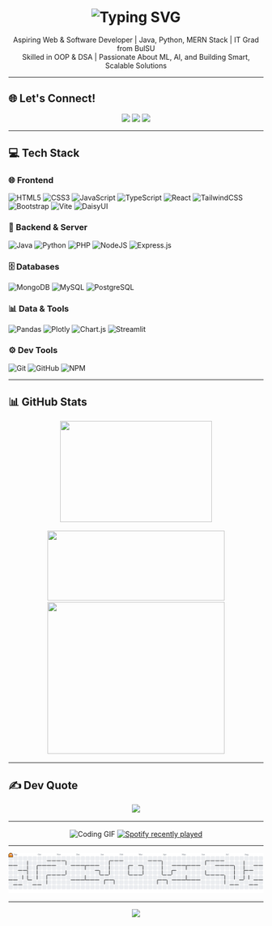 <h1 align="center">
  <img src="https://readme-typing-svg.demolab.com?font=Fira+Code&weight=500&size=24&duration=4000&pause=1000&center=true&vCenter=true&width=650&lines=Building+the+Future+One+Commit+at+a+Time" alt="Typing SVG" />
</h1>


<p align="center">
  Aspiring Web & Software Developer | Java, Python, MERN Stack | IT Grad from BulSU <br/>
  Skilled in OOP & DSA | Passionate About ML, AI, and Building Smart, Scalable Solutions
</p>

---

## 🌐 Let's Connect!

<p align="center">
  <a href="https://www.facebook.com/gregclarence.zausa"><img src="https://img.shields.io/badge/Facebook-%231877F2.svg?logo=Facebook&logoColor=white&style=for-the-badge" /></a>
  <a href="https://instagram.com/gczxc_"><img src="https://img.shields.io/badge/Instagram-%23E4405F.svg?logo=Instagram&logoColor=white&style=for-the-badge" /></a>
  <a href="https://www.linkedin.com/in/greg-clarence-zausa-a8babb293/"><img src="https://img.shields.io/badge/LinkedIn-%230077B5.svg?logo=linkedin&logoColor=white&style=for-the-badge" /></a>
</p>

---

## 💻 Tech Stack

### 🌐 Frontend
![HTML5](https://img.shields.io/badge/html5-%23E34F26.svg?style=for-the-badge&logo=html5&logoColor=white)
![CSS3](https://img.shields.io/badge/css3-%231572B6.svg?style=for-the-badge&logo=css3&logoColor=white)
![JavaScript](https://img.shields.io/badge/javascript-%23323330.svg?style=for-the-badge&logo=javascript&logoColor=%23F7DF1E)
![TypeScript](https://img.shields.io/badge/typescript-%23007ACC.svg?style=for-the-badge&logo=typescript&logoColor=white)
![React](https://img.shields.io/badge/react-%2320232a.svg?style=for-the-badge&logo=react&logoColor=%2361DAFB)
![TailwindCSS](https://img.shields.io/badge/tailwindcss-%2338B2AC.svg?style=for-the-badge&logo=tailwind-css&logoColor=white)
![Bootstrap](https://img.shields.io/badge/bootstrap-%238511FA.svg?style=for-the-badge&logo=bootstrap&logoColor=white)
![Vite](https://img.shields.io/badge/vite-%23646CFF.svg?style=for-the-badge&logo=vite&logoColor=white)
![DaisyUI](https://img.shields.io/badge/daisyui-5A0EF8?style=for-the-badge&logo=daisyui&logoColor=white)

### 🧠 Backend & Server
![Java](https://img.shields.io/badge/java-%23ED8B00.svg?style=for-the-badge&logo=openjdk&logoColor=white)
![Python](https://img.shields.io/badge/python-3670A0?style=for-the-badge&logo=python&logoColor=ffdd54)
![PHP](https://img.shields.io/badge/php-%23777BB4.svg?style=for-the-badge&logo=php&logoColor=white)
![NodeJS](https://img.shields.io/badge/node.js-6DA55F?style=for-the-badge&logo=node.js&logoColor=white)
![Express.js](https://img.shields.io/badge/express.js-%23404d59.svg?style=for-the-badge&logo=express&logoColor=%2361DAFB)

### 🗄️ Databases
![MongoDB](https://img.shields.io/badge/MongoDB-%234ea94b.svg?style=for-the-badge&logo=mongodb&logoColor=white)
![MySQL](https://img.shields.io/badge/mysql-4479A1.svg?style=for-the-badge&logo=mysql&logoColor=white)
![PostgreSQL](https://img.shields.io/badge/postgres-%23316192.svg?style=for-the-badge&logo=postgresql&logoColor=white)

### 📊 Data & Tools
![Pandas](https://img.shields.io/badge/pandas-%23150458.svg?style=for-the-badge&logo=pandas&logoColor=white)
![Plotly](https://img.shields.io/badge/Plotly-%233F4F75.svg?style=for-the-badge&logo=plotly&logoColor=white)
![Chart.js](https://img.shields.io/badge/chart.js-F5788D.svg?style=for-the-badge&logo=chart.js&logoColor=white)
![Streamlit](https://img.shields.io/badge/Streamlit-%23FE4B4B.svg?style=for-the-badge&logo=streamlit&logoColor=white)

### ⚙️ Dev Tools
![Git](https://img.shields.io/badge/git-%23F05033.svg?style=for-the-badge&logo=git&logoColor=white)
![GitHub](https://img.shields.io/badge/github-%23121011.svg?style=for-the-badge&logo=github&logoColor=white)
![NPM](https://img.shields.io/badge/NPM-%23CB3837.svg?style=for-the-badge&logo=npm&logoColor=white)

---

## 📊 GitHub Stats
<p align="center">
  <img src="https://github-readme-stats.vercel.app/api/top-langs/?username=GregZausa&theme=blue_navy&hide_border=false&include_all_commits=false&count_private=false&layout=compact" width="300" height="200"/>
</p>
<p align="center">
  <img src="https://github-readme-stats.vercel.app/api?username=GregZausa&theme=blue_navy&hide_border=false&include_all_commits=false&count_private=false" height="138" width="350"/>
  <img src="https://nirzak-streak-stats.vercel.app/?user=GregZausa&theme=blue_navy&hide_border=false" height="300" width="350"/>
</p>

---

## ✍️ Dev Quote

<p align="center">
  <img src="https://quotes-github-readme.vercel.app/api?type=horizontal&theme=radical" />
</p>

---
<!-- ![snake gif](https://github.com/YOUR_USERNAME/YOUR_USERNAME/blob/output/github-snake-dark.svg) -->
<div align="center">
  <img align="center" height="500" width="300" src="https://media.giphy.com/media/v1.Y2lkPTc5MGI3NjExcTRiYnkxdDhpNDVycm1sZnJzbWZpY2Z1eHZmcWd6a2xuaXpxeWR0dSZlcD12MV9naWZzX3NlYXJjaCZjdD1n/1qErVv5GVUac8uqBJU/giphy.gif" alt="Coding GIF" />
  <a href="https://open.spotify.com/user/31smfdyluo5gazlh26qwi4f5zf4m">
    <img align="center" height="200" width="300" src="https://spotify-recently-played-readme.vercel.app/api?user=31smfdyluo5gazlh26qwi4f5zf4m&count=5&unique=true" alt="Spotify recently played" />
  </a>
</div>

---

<picture>
  <source media="(prefers-color-scheme: light)" srcset="https://raw.githubusercontent.com/GregZausa/GregZausa/output/pacman-contribution-graph.svg">
  <img alt="Pac-Man contribution graph" src="https://raw.githubusercontent.com/GregZausa/GregZausa/output/pacman-contribution-graph.svg">
</picture>

---

<p align="center">
  <img src="https://komarev.com/ghpvc/?username=GregZausa&label=Profile+Views&color=0e75b6&style=for-the-badge" />
</p>
